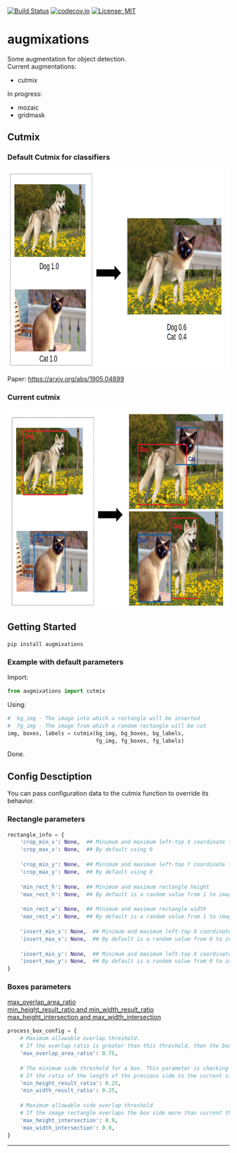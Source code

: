 [![Build Status](https://travis-ci.com/TheDenk/augmixations.svg?branch=master)](https://travis-ci.com/TheDenk/augmixations)
[![codecov.io](https://codecov.io/github/TheDenk/augmixations/coverage.svg?branch=master)](https://codecov.io/github/TheDenk/augmixations?branch=master)
[![License: MIT](https://img.shields.io/badge/License-MIT-yellow.svg)](https://opensource.org/licenses/MIT)
# augmixations
Some augmentation for object detection.  
Current augmentations:  
  - cutmix

In progress:  
  - mozaic  
  - gridmask  
   
## Cutmix  
### Default Cutmix for classifiers
<p>
<img src="images/cutmix_default.png" width="750" height="450" title="Default cutmix"/> 
</p>  
<p>  Paper: <a href="https://arxiv.org/abs/1905.04899">https://arxiv.org/abs/1905.04899</a> </p>

### Current cutmix
<p>
<img src="images/cutmix_current.png" width="750" height="450" title="Current cutmix"/> 
</p> 

## Getting Started
    pip install augmixations  

### Example with default parameters  

  Import:  
```python
from augmixations import cutmix  
```
  Using:  
```python
#  bg_img - The image into which a rectangle will be inserted  
#  fg_img - The image from which a random rectangle will be cut 
img, boxes, labels = cutmix(bg_img, bg_boxes, bg_labels,
                            fg_img, fg_boxes, fg_labels)  
```
  Done.
 
## Config Desctiption  
<p>You can pass configuration data to the cutmix function to override its behavior.</p>  
  
### Rectangle parameters

```python
rectangle_info = {
    'crop_min_x': None,  ## Minimum and maximum left-top X coordinate for rectangle crop
    'crop_max_x': None,  ## By default using 0

    'crop_min_y': None,  ## Minimum and maximum left-top Y coordinate for rectangle crop
    'crop_max_y': None,  ## By default using 0

    'min_rect_h': None,  ## Minimum and maximum rectangle height
    'max_rect_h': None,  ## By default is a random value from 1 to image height minus min X coordinate

    'min_rect_w': None,  ## Minimum and maximum rectangle width
    'max_rect_w': None,  ## By default is a random value from 1 to image width minus min X coordinate

    'insert_min_x': None,  ## Minimum and maximum left-top X coordinate for rectangle insert
    'insert_max_x': None,  ## By default is a random value from 0 to image height minus rectangle height

    'insert_min_y': None,  ## Minimum and maximum left-top X coordinate for rectangle insert
    'insert_max_y': None,  ## By default is a random value from 0 to image width minus rectangle width
}
```
  
### Boxes parameters

<a href="/images/parameter_max_overlap_area_ratio.png">max_overlap_area_ratio</a>  
<a href="/images/parameter_min_height_and_width_result_ratio.png">min_height_result_ratio and min_width_result_ratio</a>  
<a href="/images/parameter_max_height_and_width_intersection.png">max_height_intersection and max_width_intersection</a>  
  
```python 
process_box_config = {
    # Maximum allowable overlap threshold. 
    # If the overlap ratio is greater than this threshold, then the box is removed.
    'max_overlap_area_ratio': 0.75,

    # The minimum side threshold for a box. This parameter is checking after all changes of rectangle.
    # If the ratio of the length of the previous side to the current side is less than a certain threshold, then box will be removed.
    'min_height_result_ratio': 0.25,
    'min_width_result_ratio': 0.25,

    # Maximum allowable side overlap threshold
    # If the image rectangle overlaps the box side more than current threshold, than box will be changed.
    'max_height_intersection': 0.9,
    'max_width_intersection': 0.9,
}
```
 
  
___
